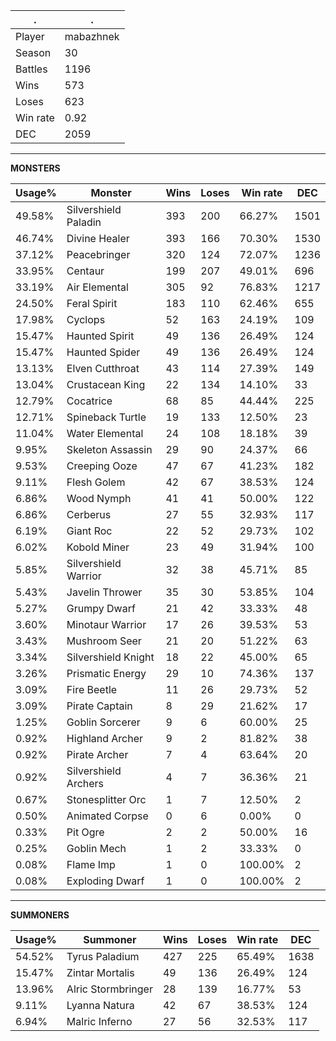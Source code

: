 .|.
|-|-
Player|mabazhnek
Season|30
Battles|1196
Wins|573
Loses|623
Win rate|0.92
DEC|2059

---
**MONSTERS**

Usage%|Monster|Wins|Loses|Win rate|DEC|
-|-|-|-|-|-|
49.58%|Silvershield Paladin|393|200|66.27%|1501|
46.74%|Divine Healer|393|166|70.30%|1530|
37.12%|Peacebringer|320|124|72.07%|1236|
33.95%|Centaur|199|207|49.01%|696|
33.19%|Air Elemental|305|92|76.83%|1217|
24.50%|Feral Spirit|183|110|62.46%|655|
17.98%|Cyclops|52|163|24.19%|109|
15.47%|Haunted Spirit|49|136|26.49%|124|
15.47%|Haunted Spider|49|136|26.49%|124|
13.13%|Elven Cutthroat|43|114|27.39%|149|
13.04%|Crustacean King|22|134|14.10%|33|
12.79%|Cocatrice|68|85|44.44%|225|
12.71%|Spineback Turtle|19|133|12.50%|23|
11.04%|Water Elemental|24|108|18.18%|39|
9.95%|Skeleton Assassin|29|90|24.37%|66|
9.53%|Creeping Ooze|47|67|41.23%|182|
9.11%|Flesh Golem|42|67|38.53%|124|
6.86%|Wood Nymph|41|41|50.00%|122|
6.86%|Cerberus|27|55|32.93%|117|
6.19%|Giant Roc|22|52|29.73%|102|
6.02%|Kobold Miner|23|49|31.94%|100|
5.85%|Silvershield Warrior|32|38|45.71%|85|
5.43%|Javelin Thrower|35|30|53.85%|104|
5.27%|Grumpy Dwarf|21|42|33.33%|48|
3.60%|Minotaur Warrior|17|26|39.53%|53|
3.43%|Mushroom Seer|21|20|51.22%|63|
3.34%|Silvershield Knight|18|22|45.00%|65|
3.26%|Prismatic Energy|29|10|74.36%|137|
3.09%|Fire Beetle|11|26|29.73%|52|
3.09%|Pirate Captain|8|29|21.62%|17|
1.25%|Goblin Sorcerer|9|6|60.00%|25|
0.92%|Highland Archer|9|2|81.82%|38|
0.92%|Pirate Archer|7|4|63.64%|20|
0.92%|Silvershield Archers|4|7|36.36%|21|
0.67%|Stonesplitter Orc|1|7|12.50%|2|
0.50%|Animated Corpse|0|6|0.00%|0|
0.33%|Pit Ogre|2|2|50.00%|16|
0.25%|Goblin Mech|1|2|33.33%|0|
0.08%|Flame Imp|1|0|100.00%|2|
0.08%|Exploding Dwarf|1|0|100.00%|2|

---
**SUMMONERS**

Usage%|Summoner|Wins|Loses|Win rate|DEC|
-|-|-|-|-|-|
54.52%|Tyrus Paladium|427|225|65.49%|1638|
15.47%|Zintar Mortalis|49|136|26.49%|124|
13.96%|Alric Stormbringer|28|139|16.77%|53|
9.11%|Lyanna Natura|42|67|38.53%|124|
6.94%|Malric Inferno|27|56|32.53%|117|
